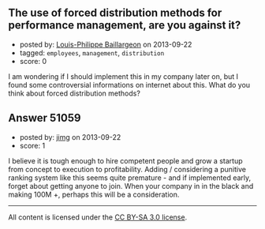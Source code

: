 ## The use of forced distribution methods for performance management, are you against it?

- posted by: [Louis-Philippe Baillargeon](https://stackexchange.com/users/-1/26617-louis-philippe-baillargeon) on 2013-09-22
- tagged: `employees`, `management`, `distribution`
- score: 0

<p>I am wondering if I should implement this in my company later on, but I found some controversial informations on internet about this. What do you think about forced distribution methods?</p>



## Answer 51059

- posted by: [jimg](https://stackexchange.com/users/-1/2380-jimg) on 2013-09-22
- score: 1

<p>I believe it is tough enough to hire competent people and grow a startup from concept to execution to profitability. Adding / considering a punitive ranking system like this seems quite premature - and if implemented early, forget about getting anyone to join.  When your company in in the black and making 100M +, perhaps this will be a consideration.  </p>




---

All content is licensed under the [CC BY-SA 3.0 license](https://creativecommons.org/licenses/by-sa/3.0/).
